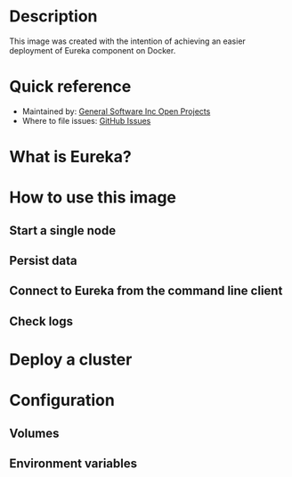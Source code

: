 # Description

This image was created with the intention of achieving an easier deployment of Eureka component on Docker.

# Quick reference

- Maintained by: [General Software Inc Open Projects](https://github.com/General-Software-Inc-Open-Projects/dataries-eureka-docker)
- Where to file issues: [GitHub Issues](https://github.com/General-Software-Inc-Open-Projects/dataries-eureka-docker/issues)

# What is Eureka?

# How to use this image

## Start a single node 

## Persist data

## Connect to Eureka from the command line client

## Check logs

# Deploy a cluster

# Configuration

## Volumes

## Environment variables
